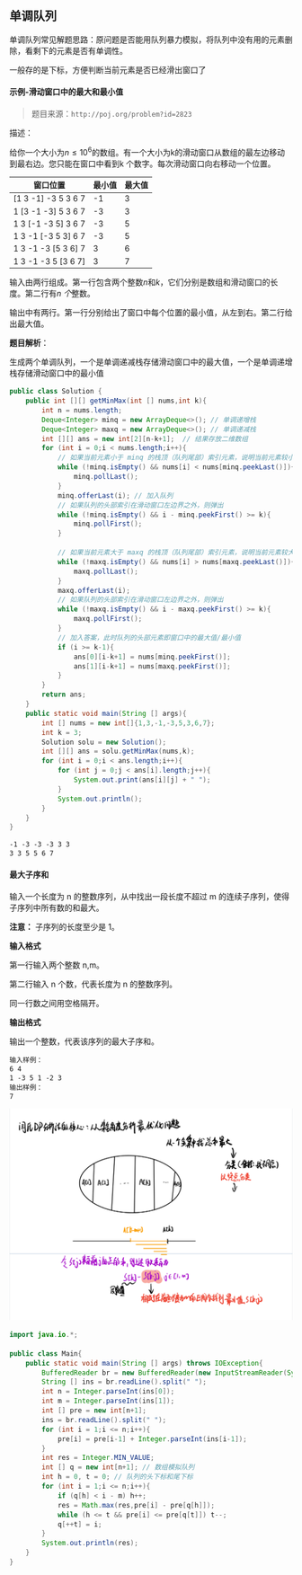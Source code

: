 ## 单调队列

单调队列常见解题思路：原问题是否能用队列暴力模拟，将队列中没有用的元素删除，看剩下的元素是否有单调性。

一般存的是下标，方便判断当前元素是否已经滑出窗口了

#### 示例-滑动窗口中的最大和最小值

> 题目来源：`http://poj.org/problem?id=2823`

描述：

给你一个大小为$n ≤ 10^6$的数组。有一个大小为k的滑动窗口从数组的最左边移动到最右边。您只能在窗口中看到k 个数字。每次滑动窗口向右移动一个位置。

| 窗口位置            | 最小值 | 最大值 |
| ------------------- | ------ | ------ |
| [1 3 -1] -3 5 3 6 7 | -1     | 3      |
| 1 [3 -1 -3] 5 3 6 7 | -3     | 3      |
| 1 3 [-1 -3 5] 3 6 7 | -3     | 5      |
| 1 3 -1 [-3 5 3] 6 7 | -3     | 5      |
| 1 3 -1 -3 [5 3 6] 7 | 3      | 6      |
| 1 3 -1 -3 5 [3 6 7] | 3      | 7      |

输入由两行组成。第一行包含两个整数*n*和*k*，它们分别是数组和滑动窗口的长度。第二行有*n 个*整数。

输出中有两行。第一行分别给出了窗口中每个位置的最小值，从左到右。第二行给出最大值。

**题目解析**：

生成两个单调队列，一个是单调递减栈存储滑动窗口中的最大值，一个是单调递增栈存储滑动窗口中的最小值

```java
public class Solution {
    public int [][] getMinMax(int [] nums,int k){
        int n = nums.length;
        Deque<Integer> minq = new ArrayDeque<>(); // 单调递增栈
        Deque<Integer> maxq = new ArrayDeque<>(); // 单调递减栈
        int [][] ans = new int[2][n-k+1];  // 结果存放二维数组
        for (int i = 0;i < nums.length;i++){
            // 如果当前元素小于 minq 的栈顶（队列尾部）索引元素，说明当前元素较小，弹出栈顶索引
            while (!minq.isEmpty() && nums[i] < nums[minq.peekLast()]){
                minq.pollLast();
            }
            minq.offerLast(i); // 加入队列
            // 如果队列的头部索引在滑动窗口左边界之外，则弹出
            while (!minq.isEmpty() && i - minq.peekFirst() >= k){
                minq.pollFirst();
            }
            
            // 如果当前元素大于 maxq 的栈顶（队列尾部）索引元素，说明当前元素较大，弹出栈顶索引
            while (!maxq.isEmpty() && nums[i] > nums[maxq.peekLast()]){
                maxq.pollLast();
            }
            maxq.offerLast(i);
            // 如果队列的头部索引在滑动窗口左边界之外，则弹出
            while (!maxq.isEmpty() && i - maxq.peekFirst() >= k){
                maxq.pollFirst();
            }
            // 加入答案，此时队列的头部元素即窗口中的最大值/最小值
            if (i >= k-1){
                ans[0][i-k+1] = nums[minq.peekFirst()];
                ans[1][i-k+1] = nums[maxq.peekFirst()];
            }
        }
        return ans;
    }
    public static void main(String [] args){
        int [] nums = new int[]{1,3,-1,-3,5,3,6,7};
        int k = 3;
        Solution solu = new Solution();
        int [][] ans = solu.getMinMax(nums,k);
        for (int i = 0;i < ans.length;i++){
            for (int j = 0;j < ans[i].length;j++){
                System.out.print(ans[i][j] + " ");
            }
            System.out.println();
        }
    }
}
```

```
-1 -3 -3 -3 3 3 
3 3 5 5 6 7 
```



#### 最大子序和

输入一个长度为 n 的整数序列，从中找出一段长度不超过 m 的连续子序列，使得子序列中所有数的和最大。

**注意：** 子序列的长度至少是 1。

**输入格式**

第一行输入两个整数 n,m。

第二行输入 n 个数，代表长度为 n 的整数序列。

同一行数之间用空格隔开。

**输出格式**

输出一个整数，代表该序列的最大子序和。

```
输入样例：
6 4
1 -3 5 1 -2 3
输出样例：
7
```

![image-20220804152827284](队列.assets/image-20220804152827284.png)

```java
import java.io.*;

public class Main{
    public static void main(String [] args) throws IOException{
        BufferedReader br = new BufferedReader(new InputStreamReader(System.in));
        String [] ins = br.readLine().split(" ");
        int n = Integer.parseInt(ins[0]);
        int m = Integer.parseInt(ins[1]);
        int [] pre = new int[n+1];
        ins = br.readLine().split(" ");
        for (int i = 1;i <= n;i++){
            pre[i] = pre[i-1] + Integer.parseInt(ins[i-1]);
        }
        int res = Integer.MIN_VALUE;
        int [] q = new int[n+1]; // 数组模拟队列
        int h = 0, t = 0; // 队列的头下标和尾下标
        for (int i = 1;i <= n;i++){
            if (q[h] < i - m) h++;
            res = Math.max(res,pre[i] - pre[q[h]]);
            while (h <= t && pre[i] <= pre[q[t]]) t--;
            q[++t] = i;
        }
        System.out.println(res);
    }
}
```

